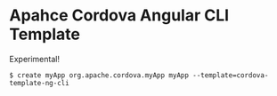 # Apahce Cordova Angular CLI Template
Experimental!

```
$ create myApp org.apache.cordova.myApp myApp --template=cordova-template-ng-cli
```
